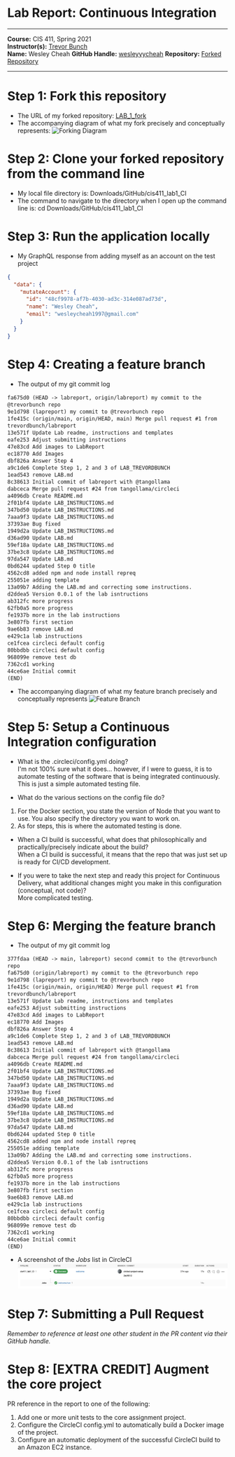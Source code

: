 # Lab Report: Continuous Integration
___
**Course:** CIS 411, Spring 2021  
**Instructor(s):** [Trevor Bunch](https://github.com/trevordbunch)  
**Name:** Wesley Cheah
**GitHub Handle:** [wesleyyycheah](https://github.com/wesleyyycheah)
**Repository:** [Forked Repository](https://github.com/wesleyyycheah/cis411_lab1_CI)
___

# Step 1: Fork this repository
- The URL of my forked repository: [LAB_1_fork](https://github.com/wesleyyycheah/cis411_lab1_CI)
- The accompanying diagram of what my fork precisely and conceptually represents:
![Forking Diagram](../assets/forking_diagram.png)

# Step 2: Clone your forked repository from the command line  
- My local file directory is: Downloads/GitHub/cis411_lab1_CI
- The command to navigate to the directory when I open up the command line is: cd Downloads/GitHub/cis411_lab1_CI

# Step 3: Run the application locally
- My GraphQL response from adding myself as an account on the test project
``` json
{
  "data": {
    "mutateAccount": {
      "id": "48cf9978-af7b-4030-ad3c-314e087ad73d",
      "name": "Wesley Cheah",
      "email": "wesleycheah1997@gmail.com"
    }
  }
}
```

# Step 4: Creating a feature branch
- The output of my git commit log
```
fa675d0 (HEAD -> labreport, origin/labreport) my commit to the @trevorbunch repo
9e1d798 (lapreport) my commit to @trevorbunch repo
1fe415c (origin/main, origin/HEAD, main) Merge pull request #1 from trevordbunch/labreport
13e571f Update Lab readme, instructions and templates
eafe253 Adjust submitting instructions
47e83cd Add images to LabReport
ec18770 Add Images
dbf826a Answer Step 4
a9c1de6 Complete Step 1, 2 and 3 of LAB_TREVORDBUNCH
1ead543 remove LAB.md
8c38613 Initial commit of labreport with @tangollama
dabceca Merge pull request #24 from tangollama/circleci
a4096db Create README.md
2f01bf4 Update LAB_INSTRUCTIONS.md
347bd50 Update LAB_INSTRUCTIONS.md
7aaa9f3 Update LAB_INSTRUCTIONS.md
37393ae Bug fixed
1949d2a Update LAB_INSTRUCTIONS.md
d36ad90 Update LAB.md
59ef18a Update LAB_INSTRUCTIONS.md
37be3c8 Update LAB_INSTRUCTIONS.md
97da547 Update LAB.md
0bd6244 updated Step 0 title
4562cd8 added npm and node install repreq
255051e adding template
13a09b7 Adding the LAB.md and correcting some instructions.
d2ddea5 Version 0.0.1 of the lab isntructions
ab312fc more progress
62fb0a5 more progress
fe1937b more in the lab instructions
3e807fb first section
9ae6b83 remove LAB.md
e429c1a lab instructions
ce1fcea circleci default config
80bbdbb circleci default config
968099e remove test db
7362cd1 working
44ce6ae Initial commit
(END)
```
- The accompanying diagram of what my feature branch precisely and conceptually represents
![Feature Branch](../assets/feature_branch_diagram.png)

# Step 5: Setup a Continuous Integration configuration
- What is the .circleci/config.yml doing?  
I'm not 100% sure what it does... however, if I were to guess, it is to automate testing of the software that is being integrated continuously. This is just a simple automated testing file.

- What do the various sections on the config file do?  
1. For the Docker section, you state the version of Node that you want to use. You also specify the directory you want to work on.
2. As for steps, this is where the automated testing is done.

- When a CI build is successful, what does that philosophically and practically/precisely indicate about the build?  
When a CI build is successful, it means that the repo that was just set up is ready for CI/CD development. 

- If you were to take the next step and ready this project for Continuous Delivery, what additional changes might you make in this configuration (conceptual, not code)?  
More complicated testing.


# Step 6: Merging the feature branch
* The output of my git commit log
```
377fdaa (HEAD -> main, labreport) second commit to the @trevorbunch repo
fa675d0 (origin/labreport) my commit to the @trevorbunch repo
9e1d798 (lapreport) my commit to @trevorbunch repo
1fe415c (origin/main, origin/HEAD) Merge pull request #1 from trevordbunch/labreport
13e571f Update Lab readme, instructions and templates
eafe253 Adjust submitting instructions
47e83cd Add images to LabReport
ec18770 Add Images
dbf826a Answer Step 4
a9c1de6 Complete Step 1, 2 and 3 of LAB_TREVORDBUNCH
1ead543 remove LAB.md
8c38613 Initial commit of labreport with @tangollama
dabceca Merge pull request #24 from tangollama/circleci
a4096db Create README.md
2f01bf4 Update LAB_INSTRUCTIONS.md
347bd50 Update LAB_INSTRUCTIONS.md
7aaa9f3 Update LAB_INSTRUCTIONS.md
37393ae Bug fixed
1949d2a Update LAB_INSTRUCTIONS.md
d36ad90 Update LAB.md
59ef18a Update LAB_INSTRUCTIONS.md
37be3c8 Update LAB_INSTRUCTIONS.md
97da547 Update LAB.md
0bd6244 updated Step 0 title
4562cd8 added npm and node install repreq
255051e adding template
13a09b7 Adding the LAB.md and correcting some instructions.
d2ddea5 Version 0.0.1 of the lab isntructions
ab312fc more progress
62fb0a5 more progress
fe1937b more in the lab instructions
3e807fb first section
9ae6b83 remove LAB.md
e429c1a lab instructions
ce1fcea circleci default config
80bbdbb circleci default config
968099e remove test db
7362cd1 working
44ce6ae Initial commit
(END)
```

* A screenshot of the _Jobs_ list in CircleCI
![CircleCI Success](../assets/circleci_success.png)

# Step 7: Submitting a Pull Request
_Remember to reference at least one other student in the PR content via their GitHub handle._

# Step 8: [EXTRA CREDIT] Augment the core project
PR reference in the report to one of the following:
1. Add one or more unit tests to the core assignment project. 
2. Configure the CircleCI config.yml to automatically build a Docker image of the project.
3. Configure an automatic deployment of the successful CircleCI build to an Amazon EC2 instance.